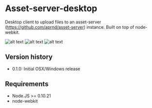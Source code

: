 # Asset-server-desktop

Desktop client to upload files to an asset-server (https://github.com/aprnd/asset-server) instance. Built on top of node-webkit.

![alt text](http://tester.asset-server.com/asset-server-desktop-a.png  "Screenshot")
![alt text](http://tester.asset-server.com/asset-server-desktop-b.png  "Screenshot")
![alt text](http://tester.asset-server.com/asset-server-desktop-c.png  "Screenshot")

## Version history

- 0.1.0: Initial OSX/Windows release

## Requirements

- Node.JS >= 0.10.21
- node-webkit

